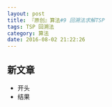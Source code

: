 ```yaml
---
layout: post
title: 『原创』算法#9 回溯法求解TSP
tags: TSP 回溯法
category: 算法
date: 2016-08-02 21:22:26
---
```

## 新文章
 - 开头
 - 结果
